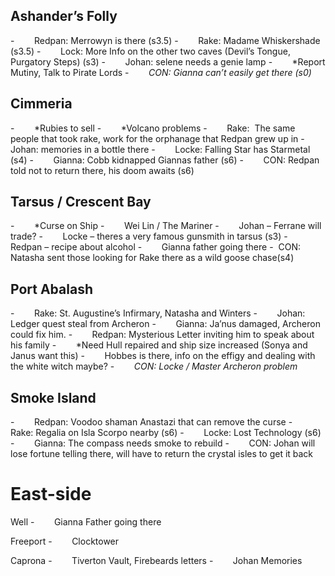 ## Ashander’s Folly
-        Redpan: Merrowyn is there (s3.5)
-        Rake: Madame Whiskershade (s3.5)
-        Lock: More Info on the other two caves (Devil’s Tongue, Purgatory Steps) (s3)
-        Johan: selene needs a genie lamp
-        *Report Mutiny, Talk to Pirate Lords
-        *CON: Gianna can’t easily get there (s0)*
## Cimmeria
-        *Rubies to sell
-        *Volcano problems
-        Rake:  The same people that took rake, work for the orphanage that Redpan grew up in
-        Johan: memories in a bottle there
-        Locke: Falling Star has Starmetal (s4)
-        Gianna: Cobb kidnapped Giannas father (s6)
-        CON: Redpan told not to return there, his doom awaits (s6)
## Tarsus / Crescent Bay
-        *Curse on Ship
-        Wei Lin / The Mariner
-        Johan – Ferrane will trade?
-        Locke – theres a very famous gunsmith in tarsus (s3)
-        Redpan – recipe about alcohol
-        Gianna father going there
-        CON: Natasha sent those looking for Rake there as a wild goose  chase(s4)
## Port Abalash
-        Rake: St. Augustine’s Infirmary, Natasha and Winters
-        Johan: Ledger quest steal from Archeron
-        Gianna: Ja’nus damaged, Archeron could fix him.
-        Redpan: Mysterious Letter inviting him to speak about his family
-        *Need Hull repaired and ship size increased (Sonya and Janus want this)
-        Hobbes is there, info on the effigy and dealing with the white witch maybe?
-        *CON: Locke / Master Archeron problem*
## Smoke Island
-        Redpan: Voodoo shaman Anastazi that can remove the curse
-        Rake: Regalia on Isla Scorpo nearby (s6)
-        Locke: Lost Technology (s6)
-        Gianna: The compass needs smoke to rebuild
-        CON: Johan will lose fortune telling there, will have to return the crystal isles to get it back



# East-side

Well
-        Gianna Father going there

Freeport
-        Clocktower

Caprona
-        Tiverton Vault, Firebeards letters
-        Johan Memories